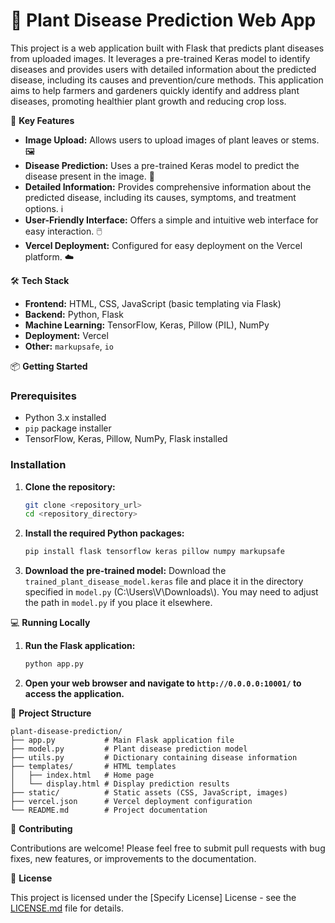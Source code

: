 # 🌱 Plant Disease Prediction Web App 

This project is a web application built with Flask that predicts plant diseases from uploaded images. It leverages a pre-trained Keras model to identify diseases and provides users with detailed information about the predicted disease, including its causes and prevention/cure methods. This application aims to help farmers and gardeners quickly identify and address plant diseases, promoting healthier plant growth and reducing crop loss.

🚀 **Key Features**

*   **Image Upload:** Allows users to upload images of plant leaves or stems. 🖼️
*   **Disease Prediction:** Uses a pre-trained Keras model to predict the disease present in the image. 🧠
*   **Detailed Information:** Provides comprehensive information about the predicted disease, including its causes, symptoms, and treatment options. ℹ️
*   **User-Friendly Interface:** Offers a simple and intuitive web interface for easy interaction. 🖱️
*   **Vercel Deployment:** Configured for easy deployment on the Vercel platform. ☁️

🛠️ **Tech Stack**

*   **Frontend:** HTML, CSS, JavaScript (basic templating via Flask)
*   **Backend:** Python, Flask
*   **Machine Learning:** TensorFlow, Keras, Pillow (PIL), NumPy
*   **Deployment:** Vercel
*   **Other:** `markupsafe`, `io`

📦 **Getting Started**

### Prerequisites

*   Python 3.x installed
*   `pip` package installer
*   TensorFlow, Keras, Pillow, NumPy, Flask installed

### Installation

1.  **Clone the repository:**
    ```bash
    git clone <repository_url>
    cd <repository_directory>
    ```

2.  **Install the required Python packages:**
    ```bash
    pip install flask tensorflow keras pillow numpy markupsafe
    ```

3.  **Download the pre-trained model:**
    Download the `trained_plant_disease_model.keras` file and place it in the directory specified in `model.py` (C:\\Users\\V\\Downloads\\).  You may need to adjust the path in `model.py` if you place it elsewhere.

💻 **Running Locally**

1.  **Run the Flask application:**
    ```bash
    python app.py
    ```

2.  **Open your web browser and navigate to `http://0.0.0.0:10001/` to access the application.**

📂 **Project Structure**

```
plant-disease-prediction/
├── app.py           # Main Flask application file
├── model.py         # Plant disease prediction model
├── utils.py         # Dictionary containing disease information
├── templates/       # HTML templates
│   ├── index.html   # Home page
│   └── display.html # Display prediction results
├── static/          # Static assets (CSS, JavaScript, images)
├── vercel.json      # Vercel deployment configuration
└── README.md        # Project documentation
```



🤝 **Contributing**

Contributions are welcome! Please feel free to submit pull requests with bug fixes, new features, or improvements to the documentation.

📝 **License**

This project is licensed under the [Specify License] License - see the [LICENSE.md](LICENSE.md) file for details.


